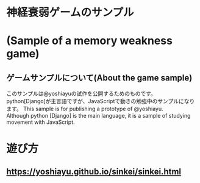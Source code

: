 # 神経衰弱ゲームのサンプル  
# (Sample of a memory weakness game)

## ゲームサンプルについて(About the game sample)  

このサンプルは@yoshiayuの試作を公開するためのものです。  
python[Django]が主言語ですが、JavaScriptで動きの勉強中のサンプルになります。 
This sample is for publishing a prototype of @yoshiayu.  
Although python [Django] is the main language, it is a sample of studying movement with JavaScript.  

# 遊び方
## https://yoshiayu.github.io/sinkei/sinkei.html
